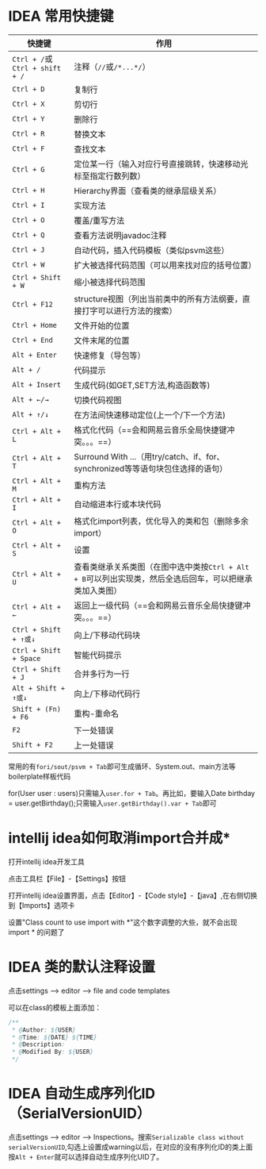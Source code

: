 # IDEA 常用快捷键

| 快捷键                         | 作用                                                         |
| ------------------------------ | ------------------------------------------------------------ |
| `Ctrl + /`或`Ctrl + shift + /` | 注释（`//`或`/*...*/`）                                      |
| `Ctrl + D`                     | 复制行                                                       |
| `Ctrl + X`                     | 剪切行                                                       |
| `Ctrl + Y`                     | 删除行                                                       |
| `Ctrl + R`                     | 替换文本                                                     |
| `Ctrl + F`                     | 查找文本                                                     |
| `Ctrl + G`                     | 定位某一行（输入对应行号直接跳转，快速移动光标至指定行数列数） |
| `Ctrl + H`                     | Hierarchy界面（查看类的继承层级关系）                        |
| `Ctrl + I`                     | 实现方法                                                     |
| `Ctrl + O`                     | 覆盖/重写方法                                                |
| `Ctrl + Q`                     | 查看方法说明javadoc注释                                      |
| `Ctrl + J`                     | 自动代码，插入代码模板（类似psvm这些）                       |
| `Ctrl + W`                     | 扩大被选择代码范围（可以用来找对应的括号位置）               |
| `Ctrl + Shift + W`             | 缩小被选择代码范围                                           |
| `Ctrl + F12`                   | structure视图（列出当前类中的所有方法纲要，直接打字可以进行方法的搜索） |
| `Ctrl + Home`                  | 文件开始的位置                                               |
| `Ctrl + End`                   | 文件末尾的位置                                               |
| `Alt + Enter`                  | 快速修复（导包等）                                           |
| `Alt + /`                      | 代码提示                                                     |
| `Alt + Insert`                 | 生成代码(如GET,SET方法,构造函数等)                           |
| `Alt + ←/→`                    | 切换代码视图                                                 |
| `Alt + ↑/↓`                    | 在方法间快速移动定位(上一个/下一个方法)                      |
| `Ctrl + Alt + L`               | 格式化代码（==会和网易云音乐全局快捷键冲突。。。==）         |
| `Ctrl + Alt + T`               | Surround With ...（用try/catch、if、for、synchronized等等语句块包住选择的语句） |
| `Ctrl + Alt + M`               | 重构方法                                                     |
| `Ctrl + Alt + I`               | 自动缩进本行或本块代码                                       |
| `Ctrl + Alt + O`               | 格式化import列表，优化导入的类和包（删除多余import）         |
| `Ctrl + Alt + S`               | 设置                                                         |
| `Ctrl + Alt + U`               | 查看类继承关系类图（在图中选中类按`Ctrl + Alt + B`可以列出实现类，然后全选后回车，可以把继承类加入类图） |
| `Ctrl + Alt + ←`               | 返回上一级代码（==会和网易云音乐全局快捷键冲突。。。==）     |
| `Ctrl + Shift + ↑或↓`          | 向上/下移动代码块                                            |
| `Ctrl + Shift + Space`         | 智能代码提示                                                 |
| `Ctrl + Shift + J`             | 合并多行为一行                                               |
| `Alt + Shift + ↑或↓`           | 向上/下移动代码行                                            |
| `Shift + (Fn) + F6`            | 重构-重命名                                                  |
| `F2`                           | 下一处错误                                                   |
| `Shift + F2`                   | 上一处错误                                                   |

常用的有`fori/sout/psvm + Tab`即可生成循环、System.out、main方法等boilerplate样板代码

for(User user : users)只需输入`user.for + Tab`。再比如，要输入Date birthday = user.getBirthday();只需输入`user.getBirthday().var + Tab`即可

# intellij idea如何取消import合并成*

打开intellij idea开发工具

点击工具栏【File】-【Settings】按钮

打开intellij idea设置界面，点击【Editor】-【Code style】-【java】,在右侧切换到【Imports】选项卡

设置"Class count to use import with *"这个数字调整的大些，就不会出现import * 的问题了

# IDEA 类的默认注释设置

点击settings --> editor --> file and code templates

可以在class的模板上面添加：
~~~java
/**
 * @Author: ${USER}
 * @Time: ${DATE} ${TIME}
 * @Description: 
 * @Modified By: ${USER}
 */
~~~

# IDEA 自动生成序列化ID（SerialVersionUID）

点击settings --> editor --> Inspections。搜索`Serializable class without serialVersionUID`,勾选上设置成warning以后，在对应的没有序列化ID的类上面按`Alt + Enter`就可以选择自动生成序列化UID了。